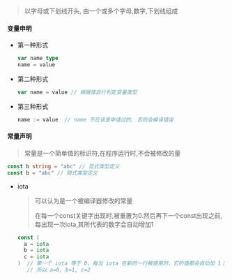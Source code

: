 > 以字母或下划线开头, 由一个或多个字母,数字,下划线组成

#### 变量申明 

* 第一种形式

  ```go
  var name type
  name = value 
  ```

* 第二种形式

  ```go
  var name = value // 根据值自行判定变量类型
  ```

* 第三种形式

  ```go
  name := value  // name 不应该是申请过的, 否则会编译错误 
  ```

####  常量声明

> 常量是一个简单值的标识符,在程序运行时,不会被修改的量

```go
const b string = "abc" // 显式类型定义 
const b = "abc" // 隐式类型定义 
```

* iota 

  > 可以认为是一个被编译器修改的常量
  >
  > 在每一个const关键字出现时,被重置为0.然后再下一个const出现之前,每出现一次iota,其所代表的数字会自动增加1

  ```go
  const (
  	a = iota
  	b = iota
  	c = iota
  )  // 第一个 iota 等于 0，每当 iota 在新的一行被使用时，它的值都会自动加 1；
     // 所以 a=0, b=1, c=2 
  ```
